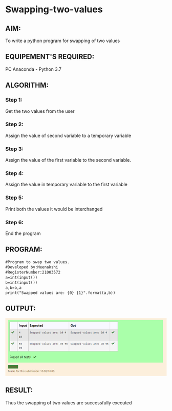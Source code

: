 # Swapping-two-values
## AIM:
To write a python program for swapping of two values
## EQUIPEMENT'S REQUIRED: 
PC
Anaconda - Python 3.7
## ALGORITHM: 
### Step 1:
Get the two values from the user
### Step 2: 
Assign the value of second variable to a temporary variable 
### Step 3: 
Assign the value of the first variable to the second variable.
### Step 4:  
Assign the value in temporary variable to the first variable
### Step 5: 
Print both the values it would be interchanged
### Step 6: 
End the program
## PROGRAM:
```
#Program to swap two values.
#Developed by:Meenakshi 
#RegisterNumber:21003572
a=int(input())
b=int(input())
a,b=b,a
print("Swapped values are: {0} {1}".format(a,b))
```
## OUTPUT:
![Output](./images/swapping.png)

## RESULT:
Thus the swapping of two values are successfully executed



